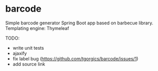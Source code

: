 # barcode
Simple barcode generator Spring Boot app based on barbecue library. Templating engine: Thymeleaf

TODO: 
- write unit tests
- ajaxify
- fix label bug (https://github.com/tgorgics/barcode/issues/1)
- add source link
